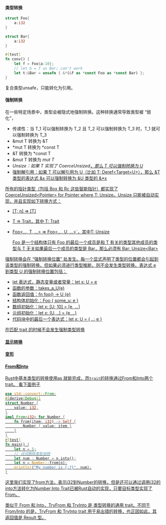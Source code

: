 #### 类型转换

```rust
struct Foo{
    a:i32
}

struct Bar{
    a:i32
}

#[test]
fn conv() {
    let f = Foo{a:10};
    // let b = f as Bar; can't work
    let t:&Bar = unsafe { &*(&f as *const Foo as *const Bar) };
}
```

复合类型unsafe，只能转化为引用。



#### 强制转换

在一些特定场景中，类型会被隐式地强制转换。这种转换通常导致类型被 “弱化”，

- 传递性：当 T_1 可以强制转换为 T_2 且 T_2 可以强制转换为 T_3 时，T_1 就可以强制转换为 T_3
- &mut T 转换为 &T
- *mut T 转换为 *const T
- &T 转换为 *const T
- &mut T 转换为 *mut T*
- *Unsize：如果 T 实现了 CoerceUnsized<U>，那么 T 可以强制转换为 U*
- 强制解引用：如果 T 可以解引用为 U（比如 T: Deref<Target=U>），那么 &T 类型的表达式 &x 可以强制转换为 &U 类型的 &*x

所有的指针类型（包括 Box 和 Rc 这些智能指针）都实现了 CoerceUnsized<Pointer<U>> for Pointer<T> where T: Unsize<U>。Unsize 只能被自动实现，并且实现如下转换方式：

- [T; n] => [T]

- T => Trait，其中 T: Trait

- Foo<..., T, ...> => Foo<..., U, ...>`，其中T: Unsize<U>

  Foo 是一个结构体只有 Foo 的最后一个成员是和 T 有关的类型其他成员的类型与 T 无关如果最后一个成员的类型是 Bar<T>，那么必须有 Bar<T>: Unsize<Bar<U>>

强制转换会在 “强制转换位置” 处发生。每一个显式声明了类型的位置都会引起到该类型的强制转换。但如果必须进行类型推断，则不会发生类型转换。表达式 e 到类型 U 的强制转换位置包括：

- let 表达式，静态变量或者常量：let x: U = e
- 函数的参数：takes_a_U(e)
- 函数返回值：fn foo() -> U {e}
- 结构体初始化：Foo { some_u: e }
- 数组初始化：let x: [U; 10] = [e, ...]
- 元组初始化：let x: (U, ..) = (e, ..)
- 代码块中的最后一个表达式：let x: U = { ..; e }

在匹配 trait 的时候不会发生强制类型转换

#### 显示转换

#### 变形



#### From和Into

Rust中基本类型的转换使用as 就能完成，而`trait`的转换通过From和Into两个trait。
看下面例子

```rust
use std::convert::From;
#[derive(Debug)]
struct Number {
    value: i32,
}
impl From<i32> for Number {
    fn from(item: i32) -> Self {
        Number { value: item }
    }
}
#[test]
fn main() {
    let n = 5;
    // 试试删除类型说明
    let num : Number = n.into();
    let n = Number::from(n);
    println!("My number is {:?}", num);
}
```
这里我们实现了from方法，表示i32到Number的转换，但是还可以通过调用i32的into方法转化为Number,Into Trait已被Rust自动的实现，只要目标类型实现了From。

类似于 From 和 Into，TryFrom 和 TryInto 是 类型转换的通用 trait。不同于 From/Into 的是，TryFrom 和 TryInto trait 用于易出错的转换，也正因如此，其返回值是 Result 型。